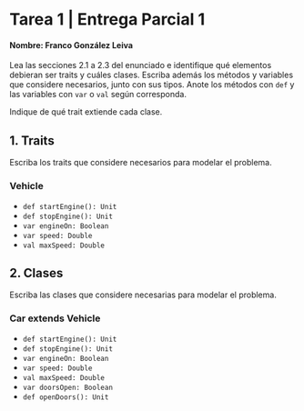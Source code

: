 # Tarea 1 | Entrega Parcial 1
#### Nombre:  Franco González Leiva

Lea las secciones 2.1 a 2.3 del enunciado e identifique qué elementos debieran
ser traits y cuáles clases.
Escriba además los métodos y variables que considere necesarios, junto con sus
tipos.
Anote los métodos con `def` y las variables con `var` o `val` según corresponda.

Indique de qué trait extiende cada clase.

## 1. Traits
Escriba los traits que considere necesarios para modelar el problema.

### Vehicle

- `def startEngine(): Unit`
- `def stopEngine(): Unit`
- `var engineOn: Boolean`
- `var speed: Double`
- `val maxSpeed: Double`

## 2. Clases
Escriba las clases que considere necesarias para modelar el problema.

### Car extends Vehicle

- `def startEngine(): Unit`
- `def stopEngine(): Unit`
- `var engineOn: Boolean`
- `var speed: Double`
- `val maxSpeed: Double`
- `var doorsOpen: Boolean`
- `def openDoors(): Unit`